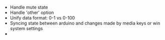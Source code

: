 - Handle mute state
- Handle 'other' option
- Unify data format: 0-1 vs 0-100
- Syncing state between arduino and changes made by media keys or win system settings
-
